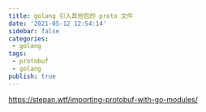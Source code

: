 ```yaml
---
title: golang 引入其他包的 proto 文件
date: '2021-05-12 12:54:14'
sidebar: false
categories:
 - golang
tags:
 - protobuf
 - golang
publish: true
---
```


https://stepan.wtf/importing-protobuf-with-go-modules/
